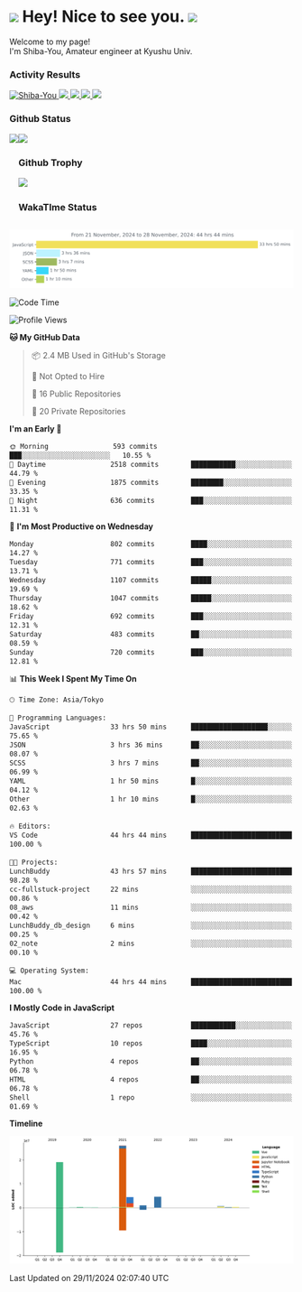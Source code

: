 <h1>
  <img src="https://emojis.slackmojis.com/emojis/images/1531849430/4246/blob-sunglasses.gif?1531849430" width="30"/> 
  Hey! Nice to see you.
  <img src="https://emojis.slackmojis.com/emojis/images/1531849430/4246/blob-sunglasses.gif?1531849430" width="30"/> 
</h1>
<p>
  Welcome to my page! <br />
  I'm Shiba-You, Amateur engineer at Kyushu Univ.
</p>


<h3>
  Activity Results
</h3>
<p align="left"> 
  <!--   GitHub  -->
  <a href="https://github.com/Shiba-You/Shiba-You/">
    <img src="https://komarev.com/ghpvc/?username=Shiba-You" alt="Shiba-You" />
  </a>
  <a href="https://github.com/Shiba-You">
    <img height="20" src="https://img.shields.io/github/followers/Shiba-You?label=follow&logo=github&style=flat" />
  </a>
  
  <!-- Qiita -->
  <a href="http://qiita.com/Shiba-You">
    <img height="20" src="https://qiita-badge.apiapi.app/s/Shiba-You/posts.svg" />
  </a>
  <a href="http://qiita.com/Shiba-You">
    <img height="20" src="https://qiita-badge.apiapi.app/s/Shiba-You/contributions.svg" />
  </a>
  <a href="http://qiita.com/Shiba-You">
    <img height="20" src="https://qiita-badge.apiapi.app/s/Shiba-You/followers.svg" />
  </a>
</p>


<h3>
  Github Status
</h3>
<div>
  <img height="170" align="left" src="https://github-readme-stats.vercel.app/api?username=Shiba-You&theme=tokyonight" />
  <img height="170" src="https://github-readme-stats.vercel.app/api/top-langs/?username=Shiba-You&theme=tokyonight&layout=compact" />
</div>

<h3>
  Github Trophy
</h3>
<div>
  <img width="800" src="https://github-profile-trophy.vercel.app/?username=Shiba-You&theme=tokyonight" />
</div>


<h3>
  WakaTIme Status
</h3>
<img src="https://github.com/Shiba-You/Shiba-You/blob/main/images/stat.svg" alt="Shiba-You WakaTime Activity"/>

<!--START_SECTION:waka-->
![Code Time](http://img.shields.io/badge/Code%20Time-1%2C032%20hrs%2017%20mins-blue)

![Profile Views](http://img.shields.io/badge/Profile%20Views-0-blue)

**🐱 My GitHub Data** 

> 📦 2.4 MB Used in GitHub's Storage 
 > 
> 🚫 Not Opted to Hire
 > 
> 📜 16 Public Repositories 
 > 
> 🔑 20 Private Repositories 
 > 
**I'm an Early 🐤** 

```text
🌞 Morning                593 commits         ███░░░░░░░░░░░░░░░░░░░░░░   10.55 % 
🌆 Daytime                2518 commits        ███████████░░░░░░░░░░░░░░   44.79 % 
🌃 Evening                1875 commits        ████████░░░░░░░░░░░░░░░░░   33.35 % 
🌙 Night                  636 commits         ███░░░░░░░░░░░░░░░░░░░░░░   11.31 % 
```
📅 **I'm Most Productive on Wednesday** 

```text
Monday                   802 commits         ████░░░░░░░░░░░░░░░░░░░░░   14.27 % 
Tuesday                  771 commits         ███░░░░░░░░░░░░░░░░░░░░░░   13.71 % 
Wednesday                1107 commits        █████░░░░░░░░░░░░░░░░░░░░   19.69 % 
Thursday                 1047 commits        █████░░░░░░░░░░░░░░░░░░░░   18.62 % 
Friday                   692 commits         ███░░░░░░░░░░░░░░░░░░░░░░   12.31 % 
Saturday                 483 commits         ██░░░░░░░░░░░░░░░░░░░░░░░   08.59 % 
Sunday                   720 commits         ███░░░░░░░░░░░░░░░░░░░░░░   12.81 % 
```


📊 **This Week I Spent My Time On** 

```text
🕑︎ Time Zone: Asia/Tokyo

💬 Programming Languages: 
JavaScript               33 hrs 50 mins      ███████████████████░░░░░░   75.65 % 
JSON                     3 hrs 36 mins       ██░░░░░░░░░░░░░░░░░░░░░░░   08.07 % 
SCSS                     3 hrs 7 mins        ██░░░░░░░░░░░░░░░░░░░░░░░   06.99 % 
YAML                     1 hr 50 mins        █░░░░░░░░░░░░░░░░░░░░░░░░   04.12 % 
Other                    1 hr 10 mins        █░░░░░░░░░░░░░░░░░░░░░░░░   02.63 % 

🔥 Editors: 
VS Code                  44 hrs 44 mins      █████████████████████████   100.00 % 

🐱‍💻 Projects: 
LunchBuddy               43 hrs 57 mins      █████████████████████████   98.28 % 
cc-fullstuck-project     22 mins             ░░░░░░░░░░░░░░░░░░░░░░░░░   00.86 % 
08_aws                   11 mins             ░░░░░░░░░░░░░░░░░░░░░░░░░   00.42 % 
LunchBuddy_db_design     6 mins              ░░░░░░░░░░░░░░░░░░░░░░░░░   00.25 % 
02_note                  2 mins              ░░░░░░░░░░░░░░░░░░░░░░░░░   00.10 % 

💻 Operating System: 
Mac                      44 hrs 44 mins      █████████████████████████   100.00 % 
```

**I Mostly Code in JavaScript** 

```text
JavaScript               27 repos            ███████████░░░░░░░░░░░░░░   45.76 % 
TypeScript               10 repos            ████░░░░░░░░░░░░░░░░░░░░░   16.95 % 
Python                   4 repos             ██░░░░░░░░░░░░░░░░░░░░░░░   06.78 % 
HTML                     4 repos             ██░░░░░░░░░░░░░░░░░░░░░░░   06.78 % 
Shell                    1 repo              ░░░░░░░░░░░░░░░░░░░░░░░░░   01.69 % 
```



**Timeline**

![Lines of Code chart](https://raw.githubusercontent.com/Shiba-You/Shiba-You/main/assets/bar_graph.png)


 Last Updated on 29/11/2024 02:07:40 UTC
<!--END_SECTION:waka-->
